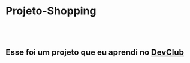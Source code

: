 
<h1>Projeto-Shopping</h1>
<br>
<br>
<h2> Esse foi um projeto que eu aprendi no  <a href="https://rodolfomori.com.br/devclub/">DevClub</a> </h2>
